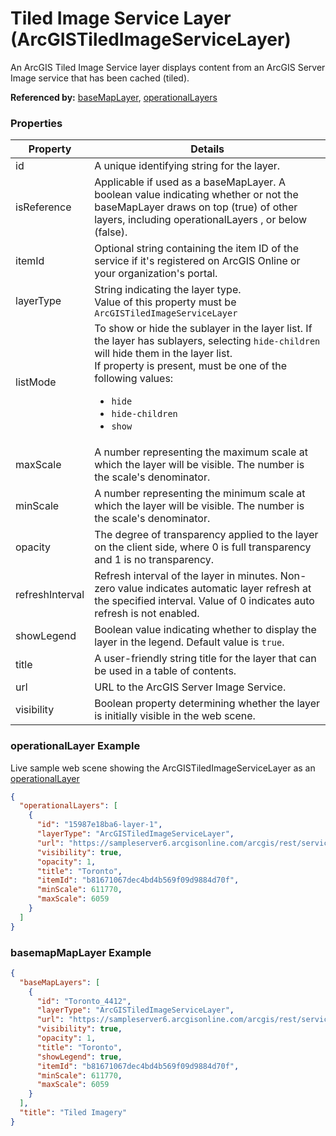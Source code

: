 # Tiled Image Service Layer (ArcGISTiledImageServiceLayer)

An ArcGIS Tiled Image Service layer displays content from an ArcGIS Server Image service that has been cached (tiled).

**Referenced by:** [baseMapLayer](baseMapLayer.md), [operationalLayers](operationalLayers.md)

### Properties

| Property | Details
| --- | ---
| id | A unique identifying string for the layer.
| isReference | Applicable if used as a baseMapLayer. A boolean value indicating whether or not the baseMapLayer draws on top (true) of other layers, including operationalLayers , or below (false).
| itemId | Optional string containing the item ID of the service if it's registered on ArcGIS Online or your organization's portal.
| layerType | String indicating the layer type.<br>Value of this property must be `ArcGISTiledImageServiceLayer`
| listMode | To show or hide the sublayer in the layer list. If the layer has sublayers, selecting `hide-children` will hide them in the layer list.<br>If property is present, must be one of the following values: <ul><li>`hide`</li><li>`hide-children`</li><li>`show`</li></ul>
| maxScale | A number representing the maximum scale at which the layer will be visible. The number is the scale's denominator.
| minScale | A number representing the minimum scale at which the layer will be visible. The number is the scale's denominator.
| opacity | The degree of transparency applied to the layer on the client side, where 0 is full transparency and 1 is no transparency.
| refreshInterval | Refresh interval of the layer in minutes. Non-zero value indicates automatic layer refresh at the specified interval. Value of 0 indicates auto refresh is not enabled.
| showLegend | Boolean value indicating whether to display the layer in the legend. Default value is `true`.
| title | A user-friendly string title for the layer that can be used in a table of contents.
| url | URL to the ArcGIS Server Image Service.
| visibility | Boolean property determining whether the layer is initially visible in the web scene.


### operationalLayer Example

Live sample web scene showing the ArcGISTiledImageServiceLayer as an [operationalLayer](https://www.arcgis.com/home/webscene/viewer.html?webscene=9cb83d8c8cdb409f9dec93a4c0c9eeb6)

```json
{
  "operationalLayers": [
    {
      "id": "15987e18ba6-layer-1",
      "layerType": "ArcGISTiledImageServiceLayer",
      "url": "https://sampleserver6.arcgisonline.com/arcgis/rest/services/Toronto/ImageServer",
      "visibility": true,
      "opacity": 1,
      "title": "Toronto",
      "itemId": "b81671067dec4bd4b569f09d9884d70f",
      "minScale": 611770,
      "maxScale": 6059
    }
  ]
}
```
### basemapMapLayer Example

```json
{
  "baseMapLayers": [
    {
      "id": "Toronto_4412",
      "layerType": "ArcGISTiledImageServiceLayer",
      "url": "https://sampleserver6.arcgisonline.com/arcgis/rest/services/Toronto/ImageServer",
      "visibility": true,
      "opacity": 1,
      "title": "Toronto",
      "showLegend": true,
      "itemId": "b81671067dec4bd4b569f09d9884d70f",
      "minScale": 611770,
      "maxScale": 6059
    }
  ],
  "title": "Tiled Imagery"
}
```

